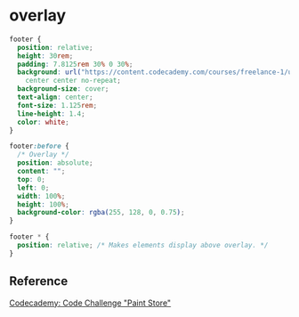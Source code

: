 # overlay

```css
footer {
  position: relative;
  height: 30rem;
  padding: 7.8125rem 30% 0 30%;
  background: url("https://content.codecademy.com/courses/freelance-1/unit-6/footer.png")
    center center no-repeat;
  background-size: cover;
  text-align: center;
  font-size: 1.125rem;
  line-height: 1.4;
  color: white;
}

footer:before {
  /* Overlay */
  position: absolute;
  content: "";
  top: 0;
  left: 0;
  width: 100%;
  height: 100%;
  background-color: rgba(255, 128, 0, 0.75);
}

footer * {
  position: relative; /* Makes elements display above overlay. */
}
```

## Reference

[Codecademy: Code Challenge "Paint Store"](www.codecademy.com)
